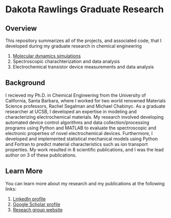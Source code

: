 # Dakota Rawlings Graduate Research

## Overview

This repository summarizes all of the projects, and associated code, that I developed during my graduate research in chemical engineering
1. [Molecular dynamics simulations](/statistical_mechanical_modeling)
2. Spectroscopic charachterization and data analysis
3. Electrochemical transistor device measurements and data analysis

## Background

I recieved my Ph.D. in Chemical Engineering from the University of California, Santa Barbara, where I worked for two world renowned Materials Science professors, Rachel Segalman and Michael Chabinyc. As a graduate researcher at UCSB, I developed an expertise in modeling and characterizing electrochemical materials. My research involved developing automated device control algorithms and data collection/processing programs using Python and MATLAB to evaluate the spectroscopic and electronic properties of novel electrochemical devices. Furthermore, I developed and implemented statistical mechanical models using Python and Fortran to predict material characteristics such as ion transport properties. My work resulted in 8 scientific publications, and I was the lead author on 3 of these publications.  

## Learn More

You can learn more about my research and my publications at the following links:

1. [LinkedIn profile](https://www.linkedin.com/in/dakotarawlings/)
2. [Google Scholar profile](https://scholar.google.com/citations?view_op=list_works&hl=en&hl=en&user=X_x46vUAAAAJ)
3. [Reseach group website](http://www.segalman.mrl.ucsb.edu/)
